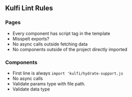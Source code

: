 ## Kulfi Lint Rules

### Pages

- Every component has script tag in the template
- Misspelt exports?
- No async calls outside fetching data
- No components outside of the project directly imported

### Components

- First line is always `import 'kulfi/hydrate-support.js`
- No async calls
- Validate params type with file path.
- Validate data type
